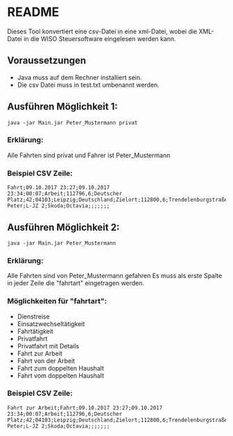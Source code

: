 
# README

Dieses Tool konvertiert eine csv-Datei in eine xml-Datei, wobei die XML-Datei in die WISO Steuersoftware eingelesen werden kann. 

## Voraussetzungen

* Java muss auf dem Rechner installiert sein.
* Die csv Datei muss in test.txt umbenannt werden.

## Ausführen Möglichkeit 1:

```
java -jar Main.jar Peter_Mustermann privat
```


### Erklärung:

Alle Fahrten sind privat und Fahrer ist Peter_Mustermann


### Beispiel CSV Zeile:

```
Fahrt;09.10.2017 23:27;09.10.2017 23:34;00:07;Arbeit;112796,6;Deutscher Platz;42;04103;Leipzig;Deutschland;Zielort;112800,6;Trendelenburgstraße;;04289;Leipzig;Deutschland;3,9;KFZ Peter;L-JZ 2;Skoda;Octavia;;;;;;;
```


## Ausführen Möglichkeit 2:

```
java -jar Main.jar Peter_Mustermann
```


### Erklärung:

Alle Fahrten sind von Peter_Mustermann gefahren
Es muss als erste Spalte in jeder Zeile die "fahrtart" eingetragen werden.


### Möglichkeiten für "fahrtart":

* Dienstreise
* Einsatzwechseltätigkeit
* Fahrtätigkeit
* Privatfahrt
* Privatfahrt mit Details
* Fahrt zur Arbeit
* Fahrt von der Arbeit
* Fahrt zum doppelten Haushalt
* Fahrt vom doppelten Haushalt


### Beispiel CSV Zeile:

```
Fahrt zur Arbeit;Fahrt;09.10.2017 23:27;09.10.2017 23:34;00:07;Arbeit;112796,6;Deutscher Platz;42;04103;Leipzig;Deutschland;Zielort;112800,6;Trendelenburgstraße;;04289;Leipzig;Deutschland;3,9;KFZ Peter;L-JZ 2;Skoda;Octavia;;;;;;;
```
